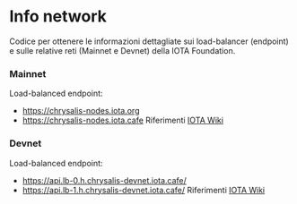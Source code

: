 # Info network
Codice per ottenere le informazioni dettagliate sui load-balancer (endpoint) e sulle relative reti (Mainnet e Devnet) della IOTA Foundation.

### Mainnet
Load-balanced endpoint:
- https://chrysalis-nodes.iota.org
- https://chrysalis-nodes.iota.cafe
Riferimenti [IOTA Wiki](https://wiki.iota.org/develop/endpoints/mainnet/)

### Devnet
Load-balanced endpoint:
- https://api.lb-0.h.chrysalis-devnet.iota.cafe/
- https://api.lb-1.h.chrysalis-devnet.iota.cafe/
Riferimenti [IOTA Wiki](https://wiki.iota.org/develop/endpoints/devnet/)